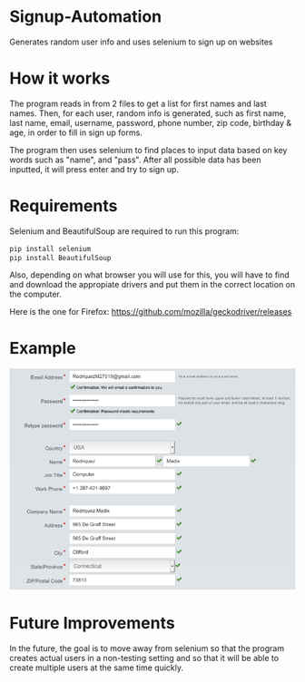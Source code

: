 # Signup-Automation
Generates random user info and uses selenium to sign up on websites

# How it works
The program reads in from 2 files to get a list for first names and last names. Then, for each user, random info is generated, such as first name, last name, email, username, password, phone number, zip code, birthday & age, in order to fill in sign up forms.

The program then uses selenium to find places to input data based on key words such as "name", and "pass". After all possible data has been inputted, it will press enter and try to sign up.

# Requirements
Selenium and BeautifulSoup are required to run this program:
```
pip install selenium
pip install BeautifulSoup
```

Also, depending on what browser you will use for this, you will have to find and download the appropiate drivers and put them in the correct location on the computer.

Here is the one for Firefox:
https://github.com/mozilla/geckodriver/releases

# Example

![Image Description](image.png)

# Future Improvements

In the future, the goal is to move away from selenium so that the program creates actual users in a non-testing setting and so that it will be able to create multiple users at the same time quickly.
